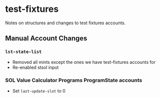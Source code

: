 # test-fixtures

Notes on structures and changes to test fixtures accounts.

## Manual Account Changes

### `lst-state-list`

- Removed all mints except the ones we have test-fixtures accounts for
- Re-enabled stsol input

### SOL Value Calculator Programs ProgramState accounts

- Set `last-update-slot` to 0

